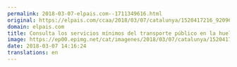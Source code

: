 ```yaml
---
permalink: 2018-03-07-elpais.com--1711349616.html
original: https://elpais.com/ccaa/2018/03/07/catalunya/1520417216_920967.html#?ref=rss&format=simple&link=link
domain: elpais.com
title: Consulta los servicios mínimos del transporte público en la huelga del 8-M
image: https://ep00.epimg.net/cat/imagenes/2018/03/07/catalunya/1520417216_920967_1520421624_rrss_normal.jpg
date: 2018-03-07 14:16:24
translations: en
---
```


